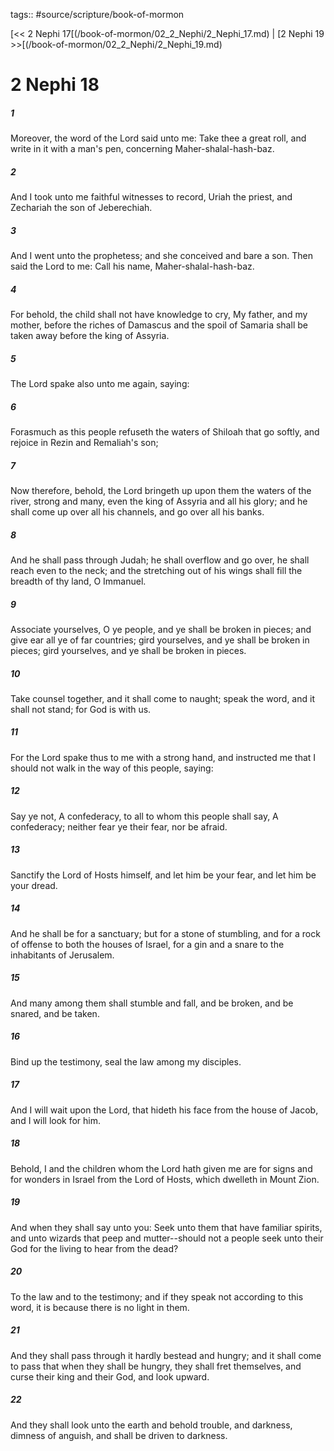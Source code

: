 tags:: #source/scripture/book-of-mormon

[<< 2 Nephi 17[(/book-of-mormon/02_2_Nephi/2_Nephi_17.md) | [2 Nephi 19 >>[(/book-of-mormon/02_2_Nephi/2_Nephi_19.md)

# 2 Nephi 18

##### 1

Moreover, the word of the Lord said unto me: Take thee a great roll, and write in it with a man's pen, concerning Maher-shalal-hash-baz.

##### 2

And I took unto me faithful witnesses to record, Uriah the priest, and Zechariah the son of Jeberechiah.

##### 3

And I went unto the prophetess; and she conceived and bare a son. Then said the Lord to me: Call his name, Maher-shalal-hash-baz.

##### 4

For behold, the child shall not have knowledge to cry, My father, and my mother, before the riches of Damascus and the spoil of Samaria shall be taken away before the king of Assyria.

##### 5

The Lord spake also unto me again, saying:

##### 6

Forasmuch as this people refuseth the waters of Shiloah that go softly, and rejoice in Rezin and Remaliah's son;

##### 7

Now therefore, behold, the Lord bringeth up upon them the waters of the river, strong and many, even the king of Assyria and all his glory; and he shall come up over all his channels, and go over all his banks.

##### 8

And he shall pass through Judah; he shall overflow and go over, he shall reach even to the neck; and the stretching out of his wings shall fill the breadth of thy land, O Immanuel.

##### 9

Associate yourselves, O ye people, and ye shall be broken in pieces; and give ear all ye of far countries; gird yourselves, and ye shall be broken in pieces; gird yourselves, and ye shall be broken in pieces.

##### 10

Take counsel together, and it shall come to naught; speak the word, and it shall not stand; for God is with us.

##### 11

For the Lord spake thus to me with a strong hand, and instructed me that I should not walk in the way of this people, saying:

##### 12

Say ye not, A confederacy, to all to whom this people shall say, A confederacy; neither fear ye their fear, nor be afraid.

##### 13

Sanctify the Lord of Hosts himself, and let him be your fear, and let him be your dread.

##### 14

And he shall be for a sanctuary; but for a stone of stumbling, and for a rock of offense to both the houses of Israel, for a gin and a snare to the inhabitants of Jerusalem.

##### 15

And many among them shall stumble and fall, and be broken, and be snared, and be taken.

##### 16

Bind up the testimony, seal the law among my disciples.

##### 17

And I will wait upon the Lord, that hideth his face from the house of Jacob, and I will look for him.

##### 18

Behold, I and the children whom the Lord hath given me are for signs and for wonders in Israel from the Lord of Hosts, which dwelleth in Mount Zion.

##### 19

And when they shall say unto you: Seek unto them that have familiar spirits, and unto wizards that peep and mutter--should not a people seek unto their God for the living to hear from the dead?

##### 20

To the law and to the testimony; and if they speak not according to this word, it is because there is no light in them.

##### 21

And they shall pass through it hardly bestead and hungry; and it shall come to pass that when they shall be hungry, they shall fret themselves, and curse their king and their God, and look upward.

##### 22

And they shall look unto the earth and behold trouble, and darkness, dimness of anguish, and shall be driven to darkness.
